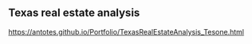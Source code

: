 ## Texas real estate analysis 
https://antotes.github.io/Portfolio/TexasRealEstateAnalysis_Tesone.html
